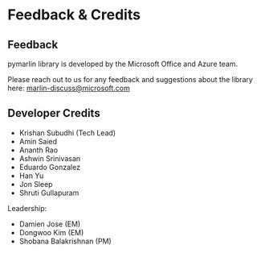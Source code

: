 # Feedback & Credits

## Feedback
pymarlin library is developed by the Microsoft Office and Azure team.

Please reach out to us for any feedback and suggestions about the library here: marlin-discuss@microsoft.com

## Developer Credits
* Krishan Subudhi (Tech Lead)
* Amin Saied
* Ananth Rao
* Ashwin Srinivasan
* Eduardo Gonzalez
* Han Yu
* Jon Sleep
* Shruti Gullapuram

Leadership:  
* Damien Jose (EM)
* Dongwoo Kim (EM)
* Shobana Balakrishnan (PM)
